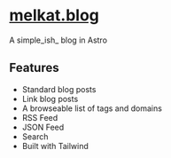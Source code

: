 # [melkat.blog](https://melkat.blog)

A simple_ish_ blog in Astro


## Features

- Standard blog posts
- Link blog posts
- A browseable list of tags and domains
- RSS Feed
- JSON Feed
- Search
- Built with Tailwind
